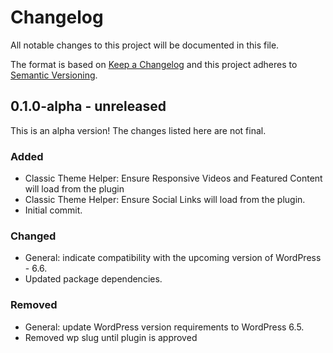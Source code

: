 # Changelog

All notable changes to this project will be documented in this file.

The format is based on [Keep a Changelog](https://keepachangelog.com/en/1.0.0/)
and this project adheres to [Semantic Versioning](https://semver.org/spec/v2.0.0.html).

## 0.1.0-alpha - unreleased

This is an alpha version! The changes listed here are not final.

### Added
- Classic Theme Helper: Ensure Responsive Videos and Featured Content will load from the plugin
- Classic Theme Helper: Ensure Social Links will load from the plugin.
- Initial commit.

### Changed
- General: indicate compatibility with the upcoming version of WordPress - 6.6.
- Updated package dependencies.

### Removed
- General: update WordPress version requirements to WordPress 6.5.
- Removed wp slug until plugin is approved
